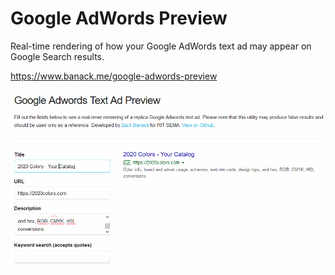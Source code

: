 # Google AdWords Preview
Real-time rendering of how your Google AdWords text ad may appear on Google Search results.

https://www.banack.me/google-adwords-preview

![.gif of the rendering in](https://github.com/zbanack/google-adwords-preview/raw/master/promo/demo.gif?raw=true)
